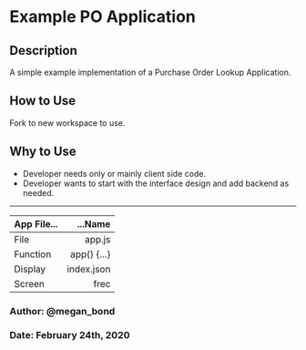 
# Example PO Application

## Description

A simple example implementation of a Purchase Order Lookup Application.

## How to Use

Fork to new workspace to use.

## Why to Use

* Developer needs only or mainly client side code.
* Developer wants to start with the interface design and add backend as needed.

----

| App File...  |        ...Name|
|--------------|--------------:|
|   File       |        app.js |
|   Function   |   app() {...} |
|   Display    |    index.json |
|   Screen     |          frec |

### Author: @megan_bond

### Date: February 24th, 2020
